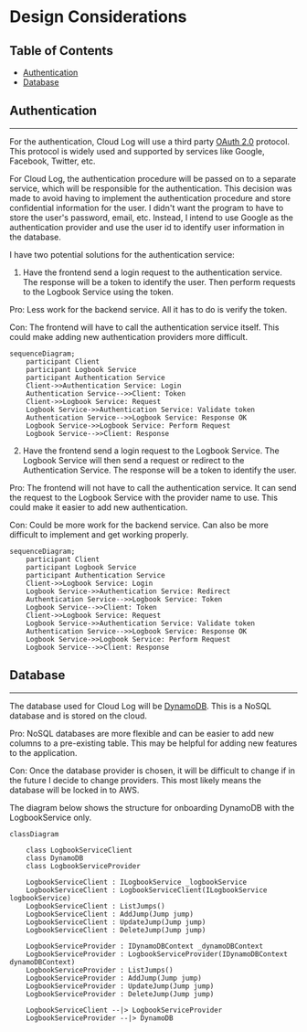 # Design Considerations

## Table of Contents

- [Authentication](#authentication)
- [Database](#database)

## Authentication
---

For the authentication, Cloud Log will use a third party
[OAuth 2.0](https://oauth.net/2/) protocol. This protocol is widely
used and supported by services like Google, Facebook, Twitter, etc.

For Cloud Log, the authentication procedure will be passed on to a
separate service, which will be responsible for the authentication.
This decision was made to avoid having to implement the authentication
procedure and store confidential information for the user. I didn't
want the program to have to store the user's password, email, etc.
Instead, I intend to use Google as the authentication provider and
use the user id to identify user information in the database.

I have two potential solutions for the authentication service:

1. Have the frontend send a login request to the authentication
service. The response will be a token to identify the user. Then
perform requests to the Logbook Service using the token.

Pro: Less work for the backend service. All it has to do is verify
the token.

Con: The frontend will have to call the authentication service
itself. This could make adding new authentication providers more
difficult.

```mermaid
sequenceDiagram;
    participant Client
    participant Logbook Service
    participant Authentication Service
    Client->>Authentication Service: Login
    Authentication Service-->>Client: Token
    Client->>Logbook Service: Request
    Logbook Service->>Authentication Service: Validate token
    Authentication Service-->>Logbook Service: Response OK
    Logbook Service->>Logbook Service: Perform Request
    Logbook Service-->>Client: Response
```

2. Have the frontend send a login request to the Logbook Service.
The Logbook Service will then send a request or redirect to the
Authentication Service. The response will be a token to identify
the user.

Pro: The frontend will not have to call the authentication service.
It can send the request to the Logbook Service with the provider
name to use. This could make it easier to add new authentication.

Con: Could be more work for the backend service. Can also be more
difficult to implement and get working properly.

```mermaid
sequenceDiagram;
    participant Client
    participant Logbook Service
    participant Authentication Service
    Client->>Logbook Service: Login
    Logbook Service->>Authentication Service: Redirect
    Authentication Service-->>Logbook Service: Token
    Logbook Service-->>Client: Token
    Client->>Logbook Service: Request
    Logbook Service->>Authentication Service: Validate token
    Authentication Service-->>Logbook Service: Response OK
    Logbook Service->>Logbook Service: Perform Request
    Logbook Service-->>Client: Response
```


## Database
---

The database used for Cloud Log will be 
[DynamoDB](https://aws.amazon.com/dynamodb/). This is a NoSQL
database and is stored on the cloud.

Pro: NoSQL databases are more flexible and can be easier to
add new columns to a pre-existing table. This may be helpful
for adding new features to the application.

Con: Once the database provider is chosen, it will be difficult
to change if in the future I decide to change providers. This most
likely means the database will be locked in to AWS.

The diagram below shows the structure for onboarding DynamoDB
with the LogbookService only.

```mermaid
classDiagram

    class LogbookServiceClient
    class DynamoDB
    class LogbookServiceProvider

    LogbookServiceClient : ILogbookService _logbookService
    LogbookServiceClient : LogbookServiceClient(ILogbookService logbookService)
    LogbookServiceClient : ListJumps()
    LogbookServiceClient : AddJump(Jump jump)
    LogbookServiceClient : UpdateJump(Jump jump)
    LogbookServiceClient : DeleteJump(Jump jump)

    LogbookServiceProvider : IDynamoDBContext _dynamoDBContext
    LogbookServiceProvider : LogbookServiceProvider(IDynamoDBContext dynamoDBContext)
    LogbookServiceProvider : ListJumps()
    LogbookServiceProvider : AddJump(Jump jump)
    LogbookServiceProvider : UpdateJump(Jump jump)
    LogbookServiceProvider : DeleteJump(Jump jump)

    LogbookServiceClient --|> LogbookServiceProvider
    LogbookServiceProvider --|> DynamoDB
```